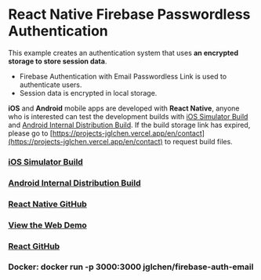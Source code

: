 # React Native Firebase Passwordless Authentication

This example creates an authentication system that uses **an encrypted storage to store session data**.
 
- Firebase Authentication with Email Passwordless Link is used to authenticate users.
- Session data is encrypted in local storage.


**iOS** and **Android** mobile apps are developed with **React Native**, anyone who is interested can test the development builds with [iOS Simulator Build](https://expo.dev/accounts/jglchen/projects/firebase-auth-email/builds/0f15f092-b8d8-4bc1-ac03-bf703c0d3edd) and [Android Internal Distribution Build](https://expo.dev/accounts/jglchen/projects/firebase-auth-email/builds/fb497610-636a-48ef-8686-725e40d19ed1). If the build storage link has expired, please go to [https://projects-jglchen.vercel.app/en/contact](https://projects-jglchen.vercel.app/en/contact) to request build files.


### [iOS Simulator Build](https://expo.dev/accounts/jglchen/projects/firebase-auth-email/builds/0f15f092-b8d8-4bc1-ac03-bf703c0d3edd)
### [Android Internal Distribution Build](https://expo.dev/accounts/jglchen/projects/firebase-auth-email/builds/fb497610-636a-48ef-8686-725e40d19ed1)
### [React Native GitHub](https://github.com/jglchen/react-native-firebase-auth-email)
### [View the Web Demo](https://firebase-auth-email.vercel.app)
### [React GitHub](https://github.com/jglchen/firebase-auth-email)
### Docker: docker run -p 3000:3000 jglchen/firebase-auth-email
